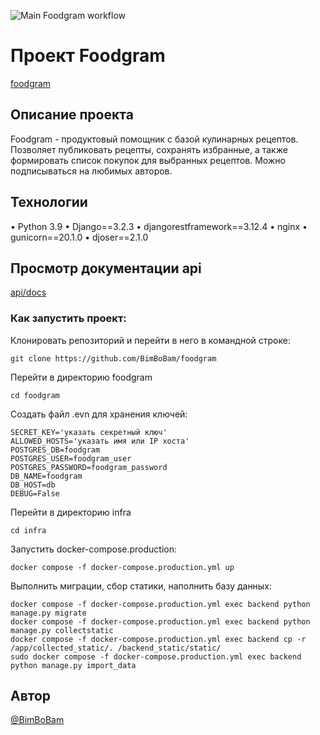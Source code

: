 ![Main Foodgram workflow](https://github.com/BimBoBam/foodgram/actions/workflows/main.yml/badge.svg)

# Проект Foodgram
[foodgram](http://verycoolrecipes.zapto.org)
## Описание проекта
Foodgram - продуктовый помощник с базой кулинарных рецептов. Позволяет публиковать рецепты, сохранять избранные, а также формировать список покупок для выбранных рецептов. Можно подписываться на любимых авторов.

## Технологии
•	Python 3.9
•	Django==3.2.3
•	djangorestframework==3.12.4
•	nginx
•	gunicorn==20.1.0
•   djoser==2.1.0

## Просмотр документации api
[api/docs](http://verycoolrecipes.zapto.org)

### Как запустить проект:

Клонировать репозиторий и перейти в него в командной строке:

```
git clone https://github.com/BimBoBam/foodgram
```

Перейти в директорию foodgram
```
cd foodgram
```

Создать файл .evn для хранения ключей:

```
SECRET_KEY='указать секретный ключ'
ALLOWED_HOSTS='указать имя или IP хоста'
POSTGRES_DB=foodgram
POSTGRES_USER=foodgram_user
POSTGRES_PASSWORD=foodgram_password
DB_NAME=foodgram
DB_HOST=db
DEBUG=False
```

Перейти в директорию infra
```
cd infra
```

Запустить docker-compose.production:

```
docker compose -f docker-compose.production.yml up
```

Выполнить миграции, сбор статики, наполнить базу данных:

```
docker compose -f docker-compose.production.yml exec backend python manage.py migrate
docker compose -f docker-compose.production.yml exec backend python manage.py collectstatic
docker compose -f docker-compose.production.yml exec backend cp -r /app/collected_static/. /backend_static/static/
sudo docker compose -f docker-compose.production.yml exec backend python manage.py import_data
```

## Автор
[@BimBoBam](https://github.com/BimBoBam)

